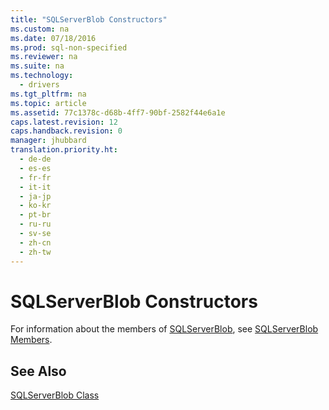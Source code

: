```yaml
---
title: "SQLServerBlob Constructors"
ms.custom: na
ms.date: 07/18/2016
ms.prod: sql-non-specified
ms.reviewer: na
ms.suite: na
ms.technology: 
  - drivers
ms.tgt_pltfrm: na
ms.topic: article
ms.assetid: 77c1378c-d68b-4ff7-90bf-2582f44e6a1e
caps.latest.revision: 12
caps.handback.revision: 0
manager: jhubbard
translation.priority.ht: 
  - de-de
  - es-es
  - fr-fr
  - it-it
  - ja-jp
  - ko-kr
  - pt-br
  - ru-ru
  - sv-se
  - zh-cn
  - zh-tw
---
```

# SQLServerBlob Constructors
  For information about the members of [SQLServerBlob](../content/SQLServerBlob-Class.md), see [SQLServerBlob Members](../content/SQLServerBlob-Members.md).  
  
## See Also  
 [SQLServerBlob Class](../content/SQLServerBlob-Class.md)  
  
  